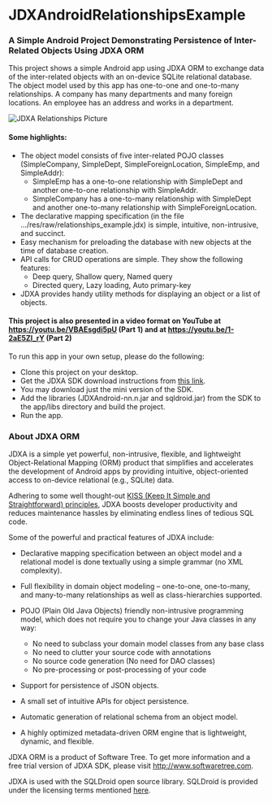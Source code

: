 ﻿# JDXAndroidRelationshipsExample
### A Simple Android Project Demonstrating Persistence of Inter-Related Objects Using JDXA ORM

This project shows a simple Android app using JDXA ORM to exchange data of the inter-related objects with an on-device SQLite relational database. The object model used by this app has one-to-one and one-to-many relationships. A company has many departments and many foreign locations. An employee has an address and works in a department. 

![JDXA Relationships Picture](https://softwaretree.com/v1/images/one-to-many-blended-img2_.jpg)

#### Some highlights:  
*	The object model consists of five inter-related POJO classes (SimpleCompany, SimpleDept, SimpleForeignLocation, SimpleEmp, and SimpleAddr):
    - SimpleEmp has a one-to-one relationship with SimpleDept and another one-to-one relationship with SimpleAddr.
    - SimpleCompany has a one-to-many relationship with SimpleDept and another one-to-many relationship with SimpleForeignLocation. 
*	The declarative mapping specification (in the file .../res/raw/relationships_example.jdx) is simple, intuitive, non-intrusive, and succinct.
*	Easy mechanism for preloading the database with new objects at the time of database creation.  
*	API calls for CRUD operations are simple. They show the following features: 
    -	Deep query,	Shallow query, Named query
    -	Directed query,	Lazy loading, Auto primary-key
*	JDXA provides handy utility methods for displaying an object or a list of objects.  

#### This project is also presented in a video format on YouTube at https://youtu.be/VBAEsgdi5pU (Part 1) and at https://youtu.be/1-2aE5ZI_rY (Part 2)

To run this app in your own setup, please do the following:
*	Clone this project on your desktop.
*	Get the JDXA SDK download instructions from [this link](http://softwaretree.com/v1/products/jdxa/download-jdxa.php).
*	You may download just the mini version of the SDK.
*	Add the libraries (JDXAndroid-nn.n.jar and sqldroid.jar) from the SDK to the app/libs directory and build the project.
*	Run the app.  

### About JDXA ORM 
JDXA is a simple yet powerful, non-intrusive, flexible, and lightweight Object-Relational Mapping (ORM) product that simplifies and accelerates the development of Android apps by providing intuitive, object-oriented access to on-device relational (e.g., SQLite) data.  

Adhering to some well thought-out [KISS (Keep It Simple and Straightforward) principles](http://softwaretree.com/v1/KISSPrinciples.html), JDXA boosts developer productivity and reduces maintenance hassles by eliminating endless lines of tedious SQL code.  

Some of the powerful and practical features of JDXA include: 
*	Declarative mapping specification between an object model and a relational model is done textually using a simple grammar (no XML complexity). 
*	Full flexibility in domain object modeling – one-to-one, one-to-many, and many-to-many relationships as well as class-hierarchies supported.
*	POJO (Plain Old Java Objects) friendly non-intrusive programming model, which does not require you to change your Java classes in any way:   

    - No need to subclass your domain model classes from any base class
    - No need to clutter your source code with annotations
    - No source code generation (No need for DAO classes)
    - No pre-processing or post-processing of your code  

*	Support for persistence of JSON objects.
*	A small set of intuitive APIs for object persistence.
*	Automatic generation of relational schema from an object model. 
*	A highly optimized metadata-driven ORM engine that is lightweight, dynamic, and flexible.   

JDXA ORM is a product of Software Tree. To get more information and a free trial version of JDXA SDK, please visit http://www.softwaretree.com.  

JDXA is used with the SQLDroid open source library. SQLDroid is provided under the licensing terms mentioned [here](https://github.com/SQLDroid/SQLDroid/blob/master/LICENSE).



